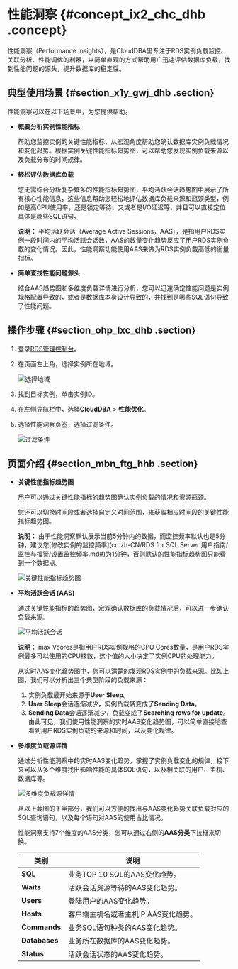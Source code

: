 # 性能洞察 {#concept_ix2_chc_dhb .concept}

性能洞察（Performance Insights），是CloudDBA里专注于RDS实例负载监控、关联分析、性能调优的利器，以简单直观的方式帮助用户迅速评估数据库负载，找到性能问题的源头，提升数据库的稳定性。

## 典型使用场景 {#section_x1y_gwj_dhb .section}

性能洞察可以在以下场景中，为您提供帮助。

-   **概要分析实例性能指标**

    帮助您监控实例的关键性能指标，从宏观角度帮助您确认数据库实例负载情况和变化趋势。根据实例关键性能指标趋势图，可以帮助您发现实例负载来源以及负载分布的时间规律。

-   **轻松评估数据库负载**

    您无需综合分析复杂繁多的性能指标趋势图，平均活跃会话趋势图中展示了所有核心性能信息，这些信息帮助您轻松地评估数据库负载来源和瓶颈类型，例如是高CPU使用率，还是锁定等待，又或者是I/O延迟等，并且可以直接定位具体是哪些SQL语句。

    **说明：** 平均活跃会话（Average Active Sessions，AAS），是指用户RDS实例一段时间内的平均活跃会话数，AAS的数量变化趋势反应了用户RDS实例负载的变化情况。因此，性能洞察功能使用AAS来做为RDS实例负载高低的衡量指标。

-   **简单查找性能问题源头**

    结合AAS趋势图和多维度负载详情进行分析，您可以迅速确定性能问题是实例规格配置导致的，或者是数据库本身设计导致的，并找到是哪些SQL语句导致了性能问题。


## 操作步骤 {#section_ohp_lxc_dhb .section}

1.  登录[RDS管理控制台](https://rds.console.aliyun.com/)。
2.  在页面左上角，选择实例所在地域。

    ![选择地域](http://static-aliyun-doc.oss-cn-hangzhou.aliyuncs.com/assets/img/7814/155418913736543_zh-CN.png)

3.  找到目标实例，单击实例ID。
4.  在左侧导航栏中，选择**CloudDBA** \> **性能优化**。
5.  选择性能洞察页签，选择过滤条件。

    ![过滤条件](http://static-aliyun-doc.oss-cn-hangzhou.aliyuncs.com/assets/img/151906/155418913742240_zh-CN.png)


## 页面介绍 {#section_mbn_ftg_hhb .section}

-   **关键性能指标趋势图**

    用户可以通过关键性能指标的趋势图确认实例负载的情况和资源瓶颈。

    您还可以切换时间段或者选择自定义时间范围，来获取相应时间段的关键性能指标趋势图。

    **说明：** 由于性能洞察默认展示当前5分钟内的数据，而监控频率默认也是5分钟，建议您[修改实例的监控频率](cn.zh-CN/RDS for SQL Server 用户指南/监控与报警/设置监控频率.md#)为1分钟，否则默认的性能指标趋势图只能看到一个数据点。

    ![关键性能指标趋势图](http://static-aliyun-doc.oss-cn-hangzhou.aliyuncs.com/assets/img/151906/155418913742243_zh-CN.png)

-   **平均活跃会话 \(AAS\)**

    通过关键性能指标的趋势图，宏观确认数据库的负载情况后，可以进一步确认负载来源。

    ![平均活跃会话](http://static-aliyun-doc.oss-cn-hangzhou.aliyuncs.com/assets/img/151906/155418913742249_zh-CN.png)

    **说明：** max Vcores是指用户RDS实例规格的CPU Cores数量，是用户RDS实例最多可以使用的CPU核数，这个值的大小决定了实例CPU的处理能力。

    从实时AAS变化趋势图中，您可以清楚的发现RDS实例中的负载来源。比如上图，我们可以分析出三个典型阶段的负载来源：

    1.  实例负载最开始来源于**User Sleep**。
    2.  **User Sleep**会话逐渐减少，实例负载转变成了**Sending Data**。
    3.  **Sending Data**会话逐渐减少，负载变成了**Searching rows for update**。
    由此可见，我们使用性能洞察的实时AAS变化趋势图，可以简单直接地查看到用户RDS实例负载的来源和时间，以及变化规律。

-   **多维度负载源详情**

    通过分析性能洞察中的实时AAS变化趋势，掌握了实例负载变化的规律，接下来可以从多个维度找出影响性能的具体SQL语句，以及相关联的用户、主机、数据库等。

    ![多维度负载源详情](http://static-aliyun-doc.oss-cn-hangzhou.aliyuncs.com/assets/img/151906/155418913742251_zh-CN.png)

    从以上截图的下半部分，我们可以方便的找出与AAS变化趋势关联负载对应的SQL查询语句，以及每个语句对AAS的使用占比情况。

    性能洞察支持7个维度的AAS分类，您可以通过右侧的**AAS分类**下拉框来切换。

    |类别|说明|
    |--|--|
    |**SQL**|业务TOP 10 SQL的AAS变化趋势。|
    |**Waits**|活跃会话资源等待的AAS变化趋势。|
    |**Users**|登陆用户的AAS变化趋势。|
    |**Hosts**|客户端主机名或者主机IP AAS变化趋势。|
    |**Commands**|业务SQL语句种类的AAS变化趋势。|
    |**Databases**|业务所在数据库的AAS变化趋势。|
    |**Status**|活跃会话状态的AAS变化趋势。|


